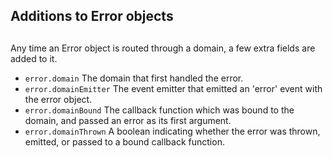 ## Additions to Error objects

## 

Any time an Error object is routed through a domain, a few extra fields
are added to it.

* `error.domain` The domain that first handled the error.
* `error.domainEmitter` The event emitter that emitted an 'error' event
with the error object.
* `error.domainBound` The callback function which was bound to the
domain, and passed an error as its first argument.
* `error.domainThrown` A boolean indicating whether the error was
thrown, emitted, or passed to a bound callback function.